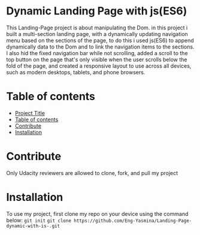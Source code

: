 # Dynamic Landing Page with js(ES6)
This Landing-Page project is about manipulating the Dom. in this project i built a multi-section landing page, with a dynamically updating navigation menu based on the sections of the page, to do this i used js(ES6) to append dynamically data to the Dom and to link the navigation items to the sections. I also hid the fixed navigation bar while not scrolling, added a scroll to the top button on the page that's only visible when the user scrolls below the fold of the page, and created a responsive layout to use across all devices, such as modern desktops, tablets, and phone browsers.
# Table of contents
- [Project Title](#dynamic-landing-page-with-js-es6-)
- [Table of contents](#table-of-contents)
- [Contribute](#contribute)
- [Installation](#installation)
# Contribute
Only Udacity reviewers are allowed to clone, fork, and pull my project
# Installation
To use my project, first clone my repo on your device using the command below:
```git init```
```git clone https://github.com/Eng-Yasmina/Landing-Page-dynamic-with-is-.git```

